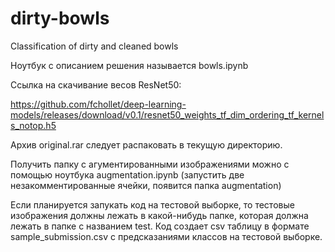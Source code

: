 # dirty-bowls
Classification of dirty and cleaned bowls

Ноутбук с описанием решения называется bowls.ipynb

Ссылка на скачивание весов ResNet50:


https://github.com/fchollet/deep-learning-models/releases/download/v0.1/resnet50_weights_tf_dim_ordering_tf_kernels_notop.h5


Архив original.rar следует распаковать в текущую директорию.

Получить папку с агументированными изображениями можно с помощью ноутбука augmentation.ipynb (запустить две незакомментированные ячейки, появится папка augmentation)

Если планируется запукать код на тестовой выборке, то тестовые изображения должны лежать в какой-нибудь папке, которая должна лежать в папке c названием test. Код создает csv таблицу в формате sample_submission.csv с предсказаниями классов на тестовой выборке.
